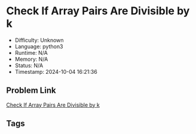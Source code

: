 # Check If Array Pairs Are Divisible by k

- Difficulty: Unknown
- Language: python3
- Runtime: N/A
- Memory: N/A
- Status: N/A
- Timestamp: 2024-10-04 16:21:36

## Problem Link
[Check If Array Pairs Are Divisible by k](https://leetcode.com/problems/)

## Tags

